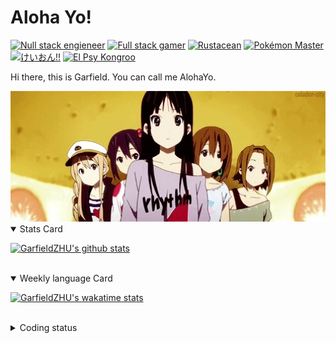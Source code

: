 # Aloha Yo!

[![Null stack engieneer](https://img.shields.io/badge/-Null_stack_engineer-a890f0)](https://github.com/GarfieldZHU)
[![Full stack gamer](https://img.shields.io/badge/-Full_stack_gamer-78c850)](https://steamcommunity.com/profiles/76561198092274492/)
[![Rustacean](https://img.shields.io/badge/-Rustacean-f74c00)](https://www.rust-lang.org/)
[![Pokémon Master](https://img.shields.io/badge/-Pokémon_Master-f8d030)](https://www.pokemon.com/us/pokedex/)
[![けいおん!!](https://img.shields.io/badge/-けいおん!!-f85888)](https://ja.wikipedia.org/wiki/%E6%94%BE%E8%AA%B2%E5%BE%8C%E3%83%86%E3%82%A3%E3%83%BC%E3%82%BF%E3%82%A4%E3%83%A0_(%E3%82%A2%E3%83%AB%E3%83%90%E3%83%A0))
[![El Psy Kongroo](https://img.shields.io/badge/-El_Psy_Kongroo-6890f0)](https://mzh.moegirl.org.cn/zh-hans/El_psy_congroo)


Hi there, this is Garfield. You can call me AlohaYo. 

<img width="640" src="https://raw.githubusercontent.com/GarfieldZHU/GarfieldZHU/master/assets/k-on-5.webp" />


<details open>
<summary>Stats Card</summary>
 
[![GarfieldZHU's github stats](https://github-readme-stats.vercel.app/api?username=GarfieldZHU&show_icons=true&theme=tokyonight)](https://github.com/anuraghazra/github-readme-stats)
 
</details>

<br/>

<details open>
<summary>Weekly language Card</summary>
 
[![GarfieldZHU's wakatime stats](https://github-readme-stats.vercel.app/api/wakatime?username=AlohaYo&theme=nightowl&layout=compact)](https://github.com/GarfieldZHU/GarfieldZHU)


<br/>

</details>

<details>

<summary>Coding status</summary>

<br/>

<!--START_SECTION:waka-->
**🐱 My GitHub Data** 

> 🏆 573 Contributions in the Year 2021
 > 
> 📦 496.5 kB Used in GitHub's Storage 
 > 
> 🚫 Not Opted to Hire
 > 
> 📜 64 Public Repositories 
 > 
> 🔑 36 Private Repositories  
 > 
**I'm an Early 🐤** 

```text
🌞 Morning    145 commits    █████░░░░░░░░░░░░░░░░░░░░   22.98% 
🌆 Daytime    190 commits    ███████░░░░░░░░░░░░░░░░░░   30.11% 
🌃 Evening    218 commits    ████████░░░░░░░░░░░░░░░░░   34.55% 
🌙 Night      78 commits     ███░░░░░░░░░░░░░░░░░░░░░░   12.36%

```


📊 **This Week I Spent My Time On** 

```text
💬 Programming Languages: 
TypeScript               10 hrs 8 mins       ██████████████████░░░░░░░   72.61% 
JSON                     1 hr 43 mins        ███░░░░░░░░░░░░░░░░░░░░░░   12.3% 
Groovy                   45 mins             █░░░░░░░░░░░░░░░░░░░░░░░░   5.4% 
Java                     30 mins             █░░░░░░░░░░░░░░░░░░░░░░░░   3.67% 
JavaScript               25 mins             ░░░░░░░░░░░░░░░░░░░░░░░░░   3.02%

🔥 Editors: 
VS Code                  12 hrs 38 mins      ██████████████████████░░░   90.49% 
IntelliJ                 1 hr 19 mins        ██░░░░░░░░░░░░░░░░░░░░░░░   9.51%

💻 Operating System: 
Mac                      12 hrs 25 mins      ██████████████████████░░░   88.96% 
Windows                  1 hr 32 mins        ██░░░░░░░░░░░░░░░░░░░░░░░   11.04%

```


 Last Updated on 26/12/2021
<!--END_SECTION:waka-->

</details>
